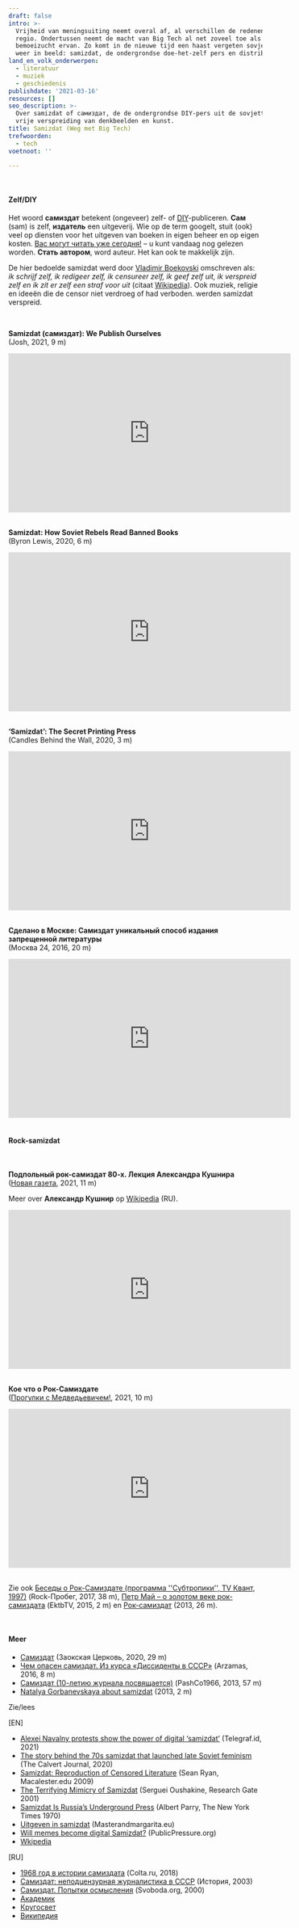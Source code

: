 ```yaml
---
draft: false
intro: >-
  Vrijheid van meningsuiting neemt overal af, al verschillen de redenen per
  regio. Ondertussen neemt de macht van Big Tech al net zoveel toe als de
  bemoeizucht ervan. Zo komt in de nieuwe tijd een haast vergeten sovjetantwoord
  weer in beeld: samizdat, de ondergrondse doe-het-zelf pers en distributie.
land_en_volk_onderwerpen:
  - literatuur
  - muziek
  - geschiedenis
publishdate: '2021-03-16'
resources: []
seo_description: >-
  Over samizdat of самиздат, de de ondergrondse DIY-pers uit de sovjettijd, voor
  vrije verspreiding van denkbeelden en kunst. 
title: Samizdat (Weg met Big Tech)
trefwoorden:
  - tech
voetnoot: ''

---
```


<br/>


#### Zelf/DIY

Het woord **самиздат** betekent (ongeveer) zelf- of [DIY](https://en.wikipedia.org/wiki/Do_it_yourself)-publiceren. **Сам** (sam) is zelf, **издатель** een uitgeverij. Wie op de term googelt, stuit (ook) veel op diensten voor het uitgeven van boeken in eigen beheer en op eigen kosten. [Вас могут читать уже сегодня!](https://ast.ru/samizdat/) – u kunt vandaag nog gelezen worden. **Стать автором**, word auteur. Het kan ook te makkelijk zijn.



De hier bedoelde samizdat werd door [Vladimir Boekovski](https://nl.wikipedia.org/wiki/Vladimir_Boekovski) omschreven als: *ik schrijf zelf, ik redigeer zelf, ik censureer zelf, ik geef zelf uit, ik verspreid zelf en ik zit er zelf een straf voor uit* (citaat [Wikipedia](https://nl.wikipedia.org/wiki/Samizdat)). Ook muziek, religie en ideeën die de censor niet verdroeg of had verboden. werden samizdat verspreid.



<br/>

 

**Samizdat (самиздат): We Publish Ourselves** <br/>
(Josh, 2021, 9 m)

 

<iframe width="560" height="315" src="https://www.youtube.com/embed/AfPehnTLoOU" frameborder="0" allow="accelerometer; autoplay; clipboard-write; encrypted-media; gyroscope; picture-in-picture" allowfullscreen></iframe>

 

 <br/>

<br/>



**Samizdat: How Soviet Rebels Read Banned Books** <br/>
(Byron Lewis, 2020, 6 m)


 

<iframe width="560" height="315" src="https://www.youtube.com/embed/bNcW5ArEK4c" frameborder="0" allow="accelerometer; autoplay; clipboard-write; encrypted-media; gyroscope; picture-in-picture" allowfullscreen></iframe> 

<br/>

 <br/>

**‘Samizdat’: The Secret Printing Press**<br/>
(Candles Behind the Wall, 2020, 3 m)



<iframe width="560" height="315" src="https://www.youtube.com/embed/zTC8vR-VqcI" frameborder="0" allow="accelerometer; autoplay; clipboard-write; encrypted-media; gyroscope; picture-in-picture" allowfullscreen></iframe>

 <br/>

 <br/> 


**Сделано в Москве: Самиздат уникальный способ издания запрещенной литературы**  <br/>(Москва 24, 2016, 20 m)

 

<iframe width="560" height="315" src="https://www.youtube.com/embed/tI8FmTH4rJQ" frameborder="0" allow="accelerometer; autoplay; clipboard-write; encrypted-media; gyroscope; picture-in-picture" allowfullscreen></iframe>



<br/>

<br/>

#### Rock-samizdat

<br/> 

**Подпольный рок-самиздат 80-х. Лекция Александра Кушнира** <br/>([Новая газета](https://www.youtube.com/channel/UCBXI22RrWXFmc6PK1iKutXQ), 2021, 11 m)



Meer over **Александр Кушнир** op [Wikipedia](https://ru.wikipedia.org/wiki/%D0%9A%D1%83%D1%88%D0%BD%D0%B8%D1%80,_%D0%90%D0%BB%D0%B5%D0%BA%D1%81%D0%B0%D0%BD%D0%B4%D1%80_%D0%98%D1%81%D0%B0%D0%B0%D0%BA%D0%BE%D0%B2%D0%B8%D1%87) (RU).


<iframe width="560" height="315" src="https://www.youtube.com/embed/L6w3rTpFPjY" frameborder="0" allow="accelerometer; autoplay; clipboard-write; encrypted-media; gyroscope; picture-in-picture" allowfullscreen></iframe>



<br/>

<br/>

**Кое что о Рок-Самиздате** <br/>([Прогулки с Медведьевичем!](https://www.youtube.com/channel/UCHOxtfHWXDYgA2TODeqTXRA), 2021, 10 m)


<iframe width="560" height="315" src="https://www.youtube.com/embed/t4DKh76rPWY" frameborder="0" allow="accelerometer; autoplay; clipboard-write; encrypted-media; gyroscope; picture-in-picture" allowfullscreen></iframe>



<br/>

<br/>

Zie ook [Беседы о Рок-Самиздате (программа ''Субтропики'', TV Квант, 1997)](https://youtu.be/Br0m59yQ0us) (Rock-Пробег, 2017, 38 m), [Петр Май – о золотом веке рок-самиздата](https://youtu.be/SiJrLcGzs2A) (EktbTV, 2015, 2 m) en [Рок-самиздат](https://my.mail.ru/mail/2_1959g/video/1831/2419.html) (2013, 26 m).



<br/> 

#### Meer


- [Самиздат](https://youtu.be/6tJ1e3r_7Uw) (Заокская Церковь, 2020, 29 m)
- [Чем опасен самиздат. Из курса «Диссиденты в СССР»](https://youtu.be/scVSzV6OKdw) (Arzamas, 2016, 8 m)
- [Самиздат (10-летию журнала посвящается)](https://youtu.be/57en8mprsAM) (PashCo1966, 2013, 57 m)
- [Natalya Gorbanevskaya about samizdat](https://youtu.be/acYLTrJpnJE) (2013, 2 m)



Zie/lees

[EN] 

- [Alexei Navalny protests show the power of digital ‘samizdat’](https://telegraf.id/alexei-navalny-protests-show-the-power-of-digital-samizdat/) (Telegraf.id, 2021)
- [The story behind the 70s samizdat that launched late Soviet feminism](https://www.calvertjournal.com/articles/show/11906/woman-and-russia-feminist-zine-samizdat) (The Calvert Journal, 2020) 
- [Samizdat: Reproduction of Censored Literature](https://www.macalester.edu/russian/about/resources/miscellany/samizdat/) (Sean Ryan, Macalester.edu 2009)
- [The Terrifying Mimicry of Samizdat](https://www.researchgate.net/publication/31307423_The_Terrifying_Mimicry_of_Samizdat) (Serguei Oushakine, Research Gate 2001)
- [Samizdat Is Russia’s Underground Press](https://www.nytimes.com/1970/03/15/archives/samizdat-is-russias-underground-press-russias-underground-press.html) (Albert Parry, The New York Times 1970)
- [Uitgeven in samizdat](https://www.masterandmargarita.eu/nl/09context/samizdat.html) (Masterandmargarita.eu)
- [Will memes become digital Samizdat?](https://www.publicpressure.org/will-memes-become-digital-samizdat/) (PublicPressure.org)
- [Wkipedia](https://en.wikipedia.org/wiki/Samizdat)



[RU]

- [1968 год в истории самиздата](https://www.colta.ru/articles/specials/20078-1968-god-v-istorii-samizdata) (Colta.ru, 2018)
- [Самиздат: неподцензурная журналистика в СССР](https://his.1sept.ru/2003/11/7.htm) (История, 2003)
- [Самиздат. Попытки осмысления](https://www.svoboda.org/a/24204253.html) (Svoboda.org, 2000)
- [Академик](https://dic.academic.ru/dic.nsf/ruwiki/33514)
- [Кругосвет](https://www.krugosvet.ru/enc/kultura_i_obrazovanie/literatura/SAMIZDAT.html)
- [Википедия](https://ru.wikipedia.org/wiki/%D0%A1%D0%B0%D0%BC%D0%B8%D0%B7%D0%B4%D0%B0%D1%82)





